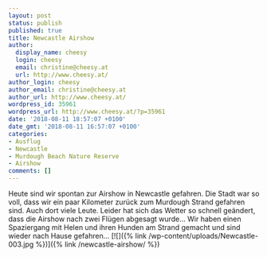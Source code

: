 ```yaml
---
layout: post
status: publish
published: true
title: Newcastle Airshow
author:
  display_name: cheesy
  login: cheesy
  email: christine@cheesy.at
  url: http://www.cheesy.at/
author_login: cheesy
author_email: christine@cheesy.at
author_url: http://www.cheesy.at/
wordpress_id: 35961
wordpress_url: http://www.cheesy.at/?p=35961
date: '2018-08-11 18:57:07 +0100'
date_gmt: '2018-08-11 16:57:07 +0100'
categories:
- Ausflug
- Newcastle
- Murdough Beach Nature Reserve
- Airshow
comments: []
---
```

Heute sind wir spontan zur Airshow in Newcastle gefahren. Die Stadt war so voll, dass wir ein paar Kilometer zurück zum Murdough Strand gefahren sind. Auch dort viele Leute. Leider hat sich das Wetter so schnell geändert, dass die Airshow nach zwei Flügen abgesagt wurde... Wir haben einen Spaziergang mit Helen und ihren Hunden am Strand gemacht und sind wieder nach Hause gefahren...
[![]({% link /wp-content/uploads/Newcastle-003.jpg %})]({% link /newcastle-airshow/ %})
